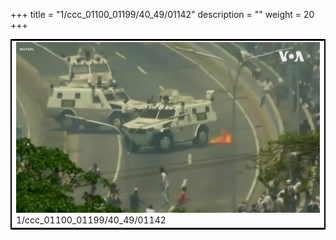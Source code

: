 +++
title = "1/ccc_01100_01199/40_49/01142"
description = ""
weight = 20
+++

<table style="border:2px solid black;max-width:800px;max-height:800px;" 
><tr><td>
<img class="center-fit-jpg"
src="/jpg_/aaa_20190430_NxaOmWaI8sI_01141.jpg">
1/ccc_01100_01199/40_49/01142
</img></td></tr></table>
